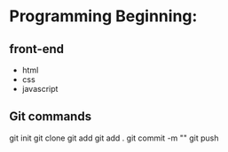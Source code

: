 # Programming Beginning:

## front-end

- html
- css
- javascript

## Git commands

git init
git clone <url>
git add <file-name>
git add .
git commit -m "<message>"
git push
